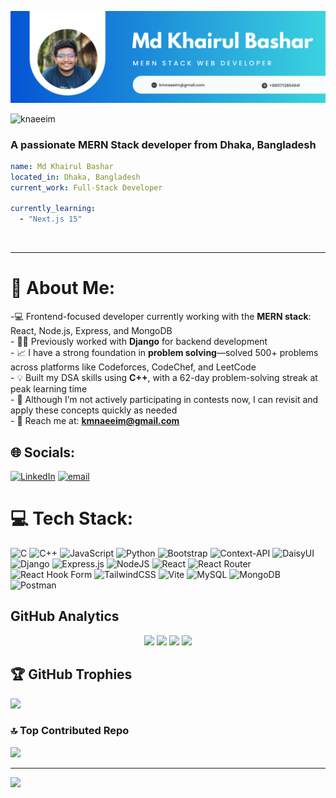 ![Header](https://raw.githubusercontent.com/knaeeim/knaeeim/main/Md%20Khairul%20Bashar%20github%20banner.png)

<p align="left"> <img src="https://komarev.com/ghpvc/?username=knaeeim&label=Profile%20views&color=0e75b6&style=flat" alt="knaeeim" /> </p>

### A passionate MERN Stack developer from Dhaka, Bangladesh

```yaml
name: Md Khairul Bashar
located_in: Dhaka, Bangladesh
current_work: Full-Stack Developer
  
currently_learning: 
  - "Next.js 15"
```

<br clear="right"/>

---

# 💫 About Me:
-💻 Frontend-focused developer currently working with the **MERN stack**: React, Node.js, Express, and MongoDB  <br>- 🧑‍💼 Previously worked with **Django** for backend development  <br>- 📈 I have a strong foundation in **problem solving**—solved 500+ problems across platforms like Codeforces, CodeChef, and LeetCode  <br>- 💡 Built my DSA skills using **C++**, with a 62-day problem-solving streak at peak learning time  <br>- 🔁 Although I’m not actively participating in contests now, I can revisit and apply these concepts quickly as needed  <br>- 📧 Reach me at: **kmnaeeim@gmail.com**<br>


## 🌐 Socials:
[![LinkedIn](https://img.shields.io/badge/LinkedIn-%230077B5.svg?logo=linkedin&logoColor=white)](https://linkedin.com/in/khairulnaeeim) [![email](https://img.shields.io/badge/Email-D14836?logo=gmail&logoColor=white)](mailto:kmnaeeim@gmail.com) 

# 💻 Tech Stack:
![C](https://img.shields.io/badge/c-%2300599C.svg?style=for-the-badge&logo=c&logoColor=white) ![C++](https://img.shields.io/badge/c++-%2300599C.svg?style=for-the-badge&logo=c%2B%2B&logoColor=white) ![JavaScript](https://img.shields.io/badge/javascript-%23323330.svg?style=for-the-badge&logo=javascript&logoColor=%23F7DF1E) ![Python](https://img.shields.io/badge/python-3670A0?style=for-the-badge&logo=python&logoColor=ffdd54) ![Bootstrap](https://img.shields.io/badge/bootstrap-%238511FA.svg?style=for-the-badge&logo=bootstrap&logoColor=white) ![Context-API](https://img.shields.io/badge/Context--Api-000000?style=for-the-badge&logo=react) ![DaisyUI](https://img.shields.io/badge/daisyui-5A0EF8?style=for-the-badge&logo=daisyui&logoColor=white) ![Django](https://img.shields.io/badge/django-%23092E20.svg?style=for-the-badge&logo=django&logoColor=white) ![Express.js](https://img.shields.io/badge/express.js-%23404d59.svg?style=for-the-badge&logo=express&logoColor=%2361DAFB) ![NodeJS](https://img.shields.io/badge/node.js-6DA55F?style=for-the-badge&logo=node.js&logoColor=white) ![React](https://img.shields.io/badge/react-%2320232a.svg?style=for-the-badge&logo=react&logoColor=%2361DAFB) ![React Router](https://img.shields.io/badge/React_Router-CA4245?style=for-the-badge&logo=react-router&logoColor=white) ![React Hook Form](https://img.shields.io/badge/React%20Hook%20Form-%23EC5990.svg?style=for-the-badge&logo=reacthookform&logoColor=white) ![TailwindCSS](https://img.shields.io/badge/tailwindcss-%2338B2AC.svg?style=for-the-badge&logo=tailwind-css&logoColor=white) ![Vite](https://img.shields.io/badge/vite-%23646CFF.svg?style=for-the-badge&logo=vite&logoColor=white) ![MySQL](https://img.shields.io/badge/mysql-4479A1.svg?style=for-the-badge&logo=mysql&logoColor=white) ![MongoDB](https://img.shields.io/badge/MongoDB-%234ea94b.svg?style=for-the-badge&logo=mongodb&logoColor=white) ![Postman](https://img.shields.io/badge/Postman-FF6C37?style=for-the-badge&logo=postman&logoColor=white)

## GitHub Analytics

<div align="center">

<!-- Main stats row -->
<img height="200" src="https://github-readme-stats.vercel.app/api?username=knaeeim&show_icons=true&theme=react&hide_border=true&bg_color=0D1117&title_color=58A6FF&icon_color=1F6FEB&text_color=C9D1D9&border_radius=10" />
<img height="200" src="https://github-readme-stats.vercel.app/api/top-langs/?username=knaeeim&layout=compact&theme=react&hide_border=true&bg_color=0D1117&title_color=58A6FF&text_color=C9D1D9&border_radius=10&langs_count=8" />

<!-- Streak stats -->
<img src="https://streak-stats.demolab.com/?user=knaeeim&theme=react&hide_border=true&background=0D1117&stroke=58A6FF&ring=1F6FEB&fire=FF6B6B&currStreakLabel=C9D1D9&sideNums=C9D1D9&currStreakNum=58A6FF&dates=C9D1D9&sideLabels=C9D1D9&border_radius=10" />

<!-- Activity Graph -->
<img src="https://github-readme-activity-graph.vercel.app/graph?username=knaeeim&custom_title=My%20Contribution%20Graph&bg_color=0D1117&color=58A6FF&line=1F6FEB&point=FF6B6B&area=true&hide_border=true&border_radius=10" />

</div>



## 🏆 GitHub Trophies
![](https://github-profile-trophy.vercel.app/?username=knaeeim&theme=radical&no-frame=true&no-bg=false&margin-w=4)

### 🔝 Top Contributed Repo
![](https://github-contributor-stats.vercel.app/api?username=knaeeim&limit=5&theme=dark&combine_all_yearly_contributions=true)

---
[![](https://visitcount.itsvg.in/api?id=knaeeim&icon=0&color=0)](https://visitcount.itsvg.in)

<!-- Proudly created with GPRM ( https://gprm.itsvg.in ) -->
